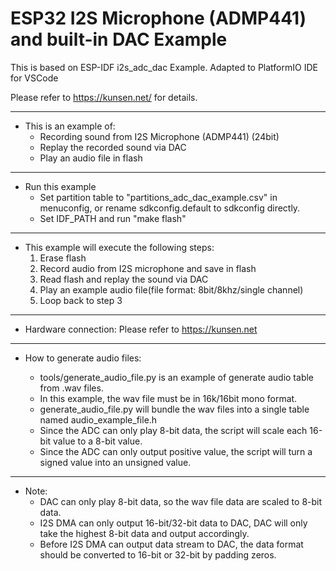 # ESP32 I2S Microphone (ADMP441) and built-in DAC Example

This is based on ESP-IDF i2s_adc_dac Example.
Adapted to PlatformIO IDE for VSCode

Please refer to https://kunsen.net/ for details.

---

* This is an example of:
    * Recording sound from I2S Microphone (ADMP441) (24bit)
    * Replay the recorded sound via DAC
    * Play an audio file in flash
    
---

* Run this example
	* Set partition table to "partitions_adc_dac_example.csv" in menuconfig, or rename sdkconfig.default to sdkconfig directly.
	* Set IDF_PATH and run "make flash"
---

* This example will execute the following steps:
    1. Erase flash
    2. Record audio from I2S microphone  and save in flash
    3. Read flash and replay the sound via DAC
    4. Play an example audio file(file format: 8bit/8khz/single channel)
    5. Loop back to step 3
  
---
  
* Hardware connection:
	Please refer to https://kunsen.net


---

* How to generate audio files:
	
	* tools/generate_audio_file.py is an example of generate audio table from .wav files.
	* In this example, the wav file must be in 16k/16bit mono format.
	* generate_audio_file.py will bundle the wav files into a single table named audio_example_file.h
	* Since the ADC can only play 8-bit data, the script will scale each 16-bit value to a 8-bit value.
	* Since the ADC can only output positive value, the script will turn a signed value into an unsigned value.
	
---

* Note:
	* DAC can only play 8-bit data, so the wav file data are scaled to 8-bit data.
	* I2S DMA can only output 16-bit/32-bit data to DAC, DAC will only take the highest 8-bit data and output accordingly. 
	* Before I2S DMA can output data stream to DAC, the data format should be converted to 16-bit or 32-bit by padding zeros.




